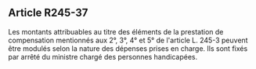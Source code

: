 ## Article R245-37


Les montants attribuables au titre des éléments de la prestation de compensation mentionnés aux 2°, 3°, 4° et
5° de l'article L. 245-3 peuvent être modulés selon la nature des dépenses prises en charge. Ils sont fixés par
arrêté du ministre chargé des personnes handicapées.

